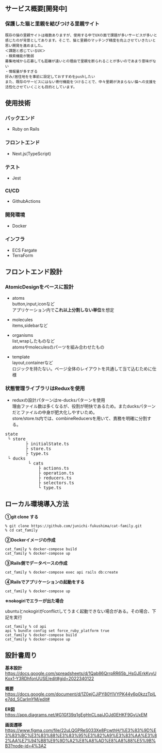 ## サービス概要[開発中]
### 保護した猫と里親を結びつける里親サイト
```
既存の猫の里親サイトは複数ありますが、使用する中でUXの面で課題が多いサービスが多いと感じたのが背景としてあります。そこで、猫と里親のマッチング精度を向上させていきたいと思い開発を進めました。
＜課題と感じているUX＞
・検索機能が脆弱
募集地域から応募しても距離が遠いとの理由で里親を断られることが多いのであまり意味がない
・情報量が多すぎる
好み/居住地をを事前に設定しておすすめをpushしたい
また、既存のサービスにはない寄付機能をつけることで、中々里親が決まらない猫への支援を活性化させていくことも目的としています。
```
## 使用技術
### バックエンド
* Ruby on Rails

### フロントエンド
* Next.js(TypeScript)

### テスト
* Jest

### CI/CD
* GithubActions

### 開発環境
* Docker

### インフラ
* ECS Fargate
* TerraForm

## フロントエンド設計
### AtomicDesignをベースに設計
* atoms<br>
button,input,iconなど<br>
アプリケーション内で**これ以上分割しない単位**を想定

* molecules<br>
items,sidebarなど<br>

* organisms<br>
list,wrapしたものなど<br>
atomsやmoleculesのパーツを組み合わせたもの

* template<br>
layout,containerなど<br>
ロジックを持たない。ページ全体のレイアウトを共通して当て込むために仕様

### 状態管理ライブラリはReduxを使用
* reduxの設計パターンはre-ducksパターンを使用<br>
理由ファイル数は多くなるが、役割が明快であるため。またducksパターンだとファイルの中身が肥大化しやすいため。<br>
store/store.ts内では、combineReducersを用いて、責務を明確に分割する。
<pre>
state
 └ store
        ├ initialState.ts
        ├ store.ts
        ├ type.ts
 └ ducks
         └ cats
             ├ actions.ts
             ├ operation.ts
             ├ reducers.ts
             ├ selectors.ts
             └ type.ts
</pre>

## ローカル環境導入方法

**①git clone する**

```
% git clone https://github.com/junichi-fukushima/cat-family.git
% cd cat_family
```

**②Dockerイメージの作成**

```
cat_family % docker-compose build
cat_family % docker-compose up
```

**③Rails側でデータベースの作成**

```
cat_family % docker-compose exec api rails db:create
```

**④Railsでアプリケーションの起動をする**

```
cat_family % docker-compose up
```

**※nokogiriでエラーが出た場合**

ubuntuとnokogiriがconflictしてうまく起動できない場合がある。その場合、下記を実行
```
cat_family % cd api
api % bundle config set force_ruby_platform true
cat_family % docker-compose build
cat_family % docker-compose up
```

## 設計書周り
**基本設計**<br>
https://docs.google.com/spreadsheets/d/1Qab86QrrpRR65b_HsGJErkKvyUKox1-Y3RDhfonUUSE/edit#gid=2022340122

**概要**<br>
https://docs.google.com/document/d/1Z0ejCJiPY80YIVYPK44y6p0kzzTplLe7dd_SCarImYM/edit#

**ER図**<br>
https://app.diagrams.net/#G1Gf39q1gEgHnCLqaiJOJd0EHKF9GyUxEM

**画面遷移**<br>
https://www.figma.com/file/22uLQGPReS033Xe8PcwthH/%E3%83%9D%E3%83%BC%E3%83%88%E3%83%95%E3%82%A9%E3%83%AA%E3%82%AA%E7%94%BB%E9%9D%A2%E8%A8%AD%E8%A8%88%E5%9B%B3?node-id=4%3A2

